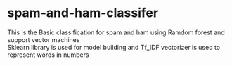 # spam-and-ham-classifer
This is the Basic classification for spam and ham using Ramdom forest and support vector machines </br>
Sklearn library is used for model building and Tf_IDF vectorizer is used to represent words in numbers
